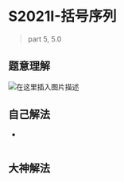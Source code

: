 # S2021I-括号序列

> part 5, 5.0



## 题意理解

![在这里插入图片描述](https://img-blog.csdnimg.cn/f11ffa715b3c410b8fd09489eb0bcb24.jpg?x-oss-process=image/watermark,type_d3F5LXplbmhlaQ,shadow_50,text_Q1NETiBA5oiR55qE56iL5bqP6LeR5b-r5b-r,size_20,color_FFFFFF,t_70,g_se,x_16#pic_center)



## 自己解法

- 


```c++

```



## 大神解法

```c++

```
